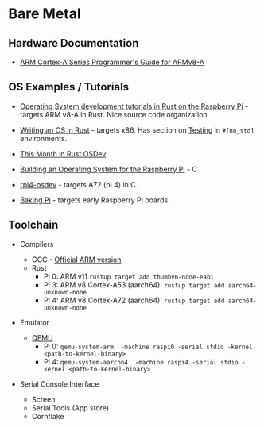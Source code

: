 # Bare Metal

## Hardware Documentation

* [ARM Cortex-A Series Programmer's Guide for ARMv8-A](https://developer.arm.com/documentation/den0024/a/Preface)

## OS Examples / Tutorials

* [Operating System development tutorials in Rust on the Raspberry Pi](https://github.com/rust-embedded/rust-raspberrypi-OS-tutorials) - targets ARM v8-A in Rust. Nice source code organization.
* [Writing an OS in Rust](https://os.phil-opp.com) - targets x86. Has section on [Testing](https://os.phil-opp.com/testing/) in `#[no_std]` environments.
* [This Month in Rust OSDev](https://rust-osdev.com)

* [Building an Operating System for the Raspberry Pi](https://jsandler18.github.io) - C
* [rpi4-osdev](https://isometimes.github.io/rpi4-osdev/part1-bootstrapping/) - targets A72 (pi 4) in C.
* [Baking Pi](https://www.cl.cam.ac.uk/projects/raspberrypi/tutorials/os/) - targets early Raspberry Pi boards.

## Toolchain

* Compilers
  - GCC - [Official ARM version]()
  - Rust
    - Pi 0: ARM v11 `rustup target add thumbv6-none-eabi`
    - Pi 3: ARM v8 Cortex-A53 (aarch64): `rustup target add aarch64-unknown-none`
    - Pi 4: ARM v8 Cortex-A72 (aarch64): `rustup target add aarch64-unknown-none` 
  
* Emulator
  - [QEMU](https://www.qemu.org)
    - Pi 0: `qemu-system-arm  -machine raspi0 -serial stdio -kernel <path-to-kernel-binary>`
    - Pi 4: `qemu-system-aarch64  -machine raspi4 -serial stdio -kernel <path-to-kernel-binary>`

* Serial Console Interface
  - Screen
  - Serial Tools (App store)
  - Cornflake
